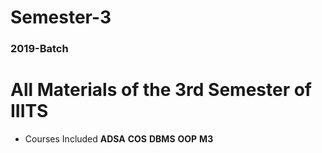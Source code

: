 # Semester-3
### 2019-Batch
# All Materials of the 3rd Semester of **IIITS**
* Courses Included
**ADSA**
**COS**
**DBMS**
**OOP**
**M3**
